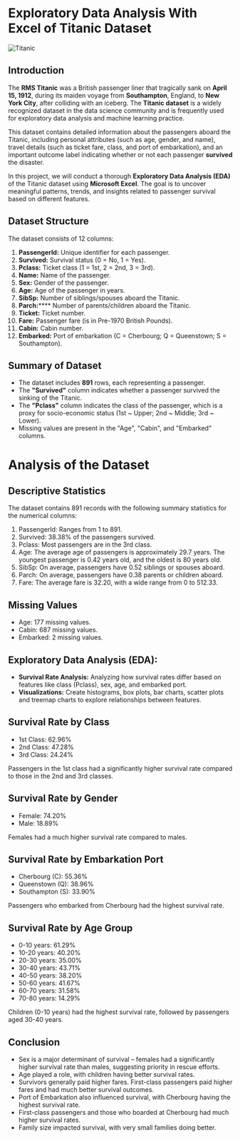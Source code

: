 # Exploratory Data Analysis With Excel of Titanic Dataset
![Titanic](https://github.com/user-attachments/assets/69e8fbb9-f716-4ed8-bd32-b93a72d8f786)


## Introduction

The **RMS Titanic** was a British passenger liner that tragically sank on **April 15, 1912**, during its maiden voyage from **Southampton**, England, to **New York City**, after colliding with an iceberg. The **Titanic dataset** is a widely recognized dataset in the data science community and is frequently used for exploratory data analysis and machine learning practice.

This dataset contains detailed information about the passengers aboard the Titanic, including personal attributes (such as age, gender, and name), travel details (such as ticket fare, class, and port of embarkation), and an important outcome label indicating whether or not each passenger **survived** the disaster.

In this project, we will conduct a thorough **Exploratory Data Analysis (EDA)** of the Titanic dataset using **Microsoft Excel**. The goal is to uncover meaningful patterns, trends, and insights related to passenger survival based on different features.

## Dataset Structure
The dataset consists of 12 columns:
1. **PassengerId:** Unique identifier for each passenger.
2. **Survived:** Survival status (0 = No, 1 = Yes).
3. **Pclass:** Ticket class (1 = 1st, 2 = 2nd, 3 = 3rd).
4. **Name:** Name of the passenger.
5. **Sex:** Gender of the passenger.
6. **Age:** Age of the passenger in years.
7. **SibSp:** Number of siblings/spouses aboard the Titanic.
8. **Parch:****** Number of parents/children aboard the Titanic.
9. **Ticket:** Ticket number.
10. **Fare:** Passenger fare (is in Pre-1970 British Pounds).
11. **Cabin:** Cabin number.
12. **Embarked:** Port of embarkation (C = Cherbourg; Q = Queenstown; S = Southampton).

## Summary of Dataset
 * The dataset includes **891** rows, each representing a passenger.
 * The **"Survived"** column indicates whether a passenger survived the sinking of the Titanic.
 * The **"Pclass"** column indicates the class of the passenger, which is a proxy for socio-economic status (1st ~ Upper; 2nd ~ Middle; 3rd ~ Lower).
 * Missing values are present in the "Age", "Cabin", and "Embarked" columns.

# Analysis of the Dataset
## Descriptive Statistics
The dataset contains 891 records with the following summary statistics for the numerical columns:
1. PassengerId: Ranges from 1 to 891.
2. Survived: 38.38% of the passengers survived.
3. Pclass: Most passengers are in the 3rd class.
4. Age: The average age of passengers is approximately 29.7 years. The youngest passenger is 0.42 years old, and the oldest is 80 years old.
5. SibSp: On average, passengers have 0.52 siblings or spouses aboard.
6. Parch: On average, passengers have 0.38 parents or children aboard.
7. Fare: The average fare is 32.20, with a wide range from 0 to 512.33.

## Missing Values
 * Age: 177 missing values.
 * Cabin: 687 missing values.
 * Embarked: 2 missing values.

## Exploratory Data Analysis (EDA):
 * **Survival Rate Analysis:** Analyzing how survival rates differ based on features like class (Pclass), sex, age, and embarked port.
 * **Visualizations:** Create histograms, box plots, bar charts, scatter plots and treemap charts to explore relationships between features.

## Survival Rate by Class
 * 1st Class: 62.96%
 * 2nd Class: 47.28%
 * 3rd Class: 24.24%

Passengers in the 1st class had a significantly higher survival rate compared to those in the 2nd and 3rd classes.

## Survival Rate by Gender
 * Female: 74.20%
 * Male: 18.89%

Females had a much higher survival rate compared to males.

## Survival Rate by Embarkation Port
 * Cherbourg (C): 55.36%
 * Queenstown (Q): 38.96%
 * Southampton (S): 33.90%

Passengers who embarked from Cherbourg had the highest survival rate.

## Survival Rate by Age Group
 * 0-10 years: 61.29%
 * 10-20 years: 40.20%
 * 20-30 years: 35.00%
 * 30-40 years: 43.71%
 * 40-50 years: 38.20%
 * 50-60 years: 41.67%
 * 60-70 years: 31.58%
 * 70-80 years: 14.29%

Children (0-10 years) had the highest survival rate, followed by passengers aged 30-40 years.

## Conclusion
 * Sex is a major determinant of survival – females had a significantly higher survival rate than males, suggesting priority in rescue efforts.
 * Age played a role, with children having better survival rates.
 * Survivors generally paid higher fares. First-class passengers paid higher fares and had much better survival outcomes.
 * Port of Embarkation also influenced survival, with Cherbourg having the highest survival rate.
 * First-class passengers and those who boarded at Cherbourg had much higher survival rates.
 * Family size impacted survival, with very small families doing better.
